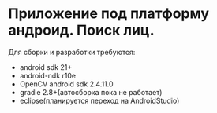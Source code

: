 # Приложение под платформу андроид. Поиск лиц. #

Для сборки и разработки требуются:

* android sdk 21+
* android-ndk r10e
* OpenCV android sdk 2.4.11.0
* gradle 2.8+(автосборка пока не работает)
* eclipse(планируется переход на AndroidStudio)